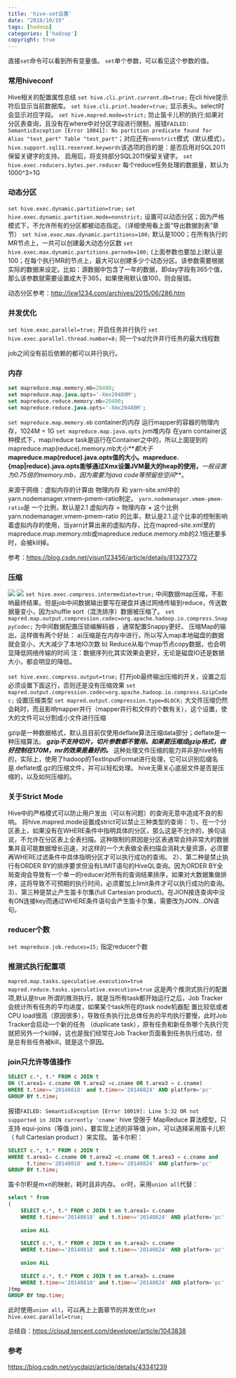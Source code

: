 ```yaml
---
title: 'hive-set设置'
date: "2018/10/19"
tags: [hadoop]
categories: ['hadoop']
copyright: true
---
```

直接`set`命令可以看到所有变量值。
`set`单个参数，可以看见这个参数的值。

### 常用hiveconf
Hive相关的配置属性总结
`set hive.cli.print.current.db=true;` 在cli hive提示符后显示当前数据库。
`set hive.cli.print.header=true;` 显示表头。select时会显示对应字段。
`set hive.mapred.mode=strict;` 防止笛卡儿积的执行;如果对分区表查询，且没有在where中对分区字段进行限制，报错`FAILED: SemanticException [Error 10041]: No partition predicate found for Alias "test_part" Table "test_part"`；对应还有`nonstrict`模式（默认模式）。
`hive.support.sql11.reserved.keywords`该选项的目的是：是否启用对SQL2011保留关键字的支持。 启用后，将支持部分SQL2011保留关键字。
`set hive.exec.reducers.bytes.per.reducer` 每个reduce任务处理的数据量，默认为1000^3=1G

### 动态分区
`set hive.exec.dynamic.partition=true;`
`set hive.exec.dynamic.partition.mode=nonstrict;` 设置可以动态分区；因为严格模式下，不允许所有的分区都被动态指定。（详细使用看上面“导出数据到表”章节）
`set hive.exec.max.dynamic.partitions=100;` 默认是1000；在所有执行的MR节点上，一共可以创建最大动态分区数
`set hive.exec.max.dynamic.partitions.pernode=100;`  (上面参数也要加上)默认是100；在每个执行MR的节点上，最大可以创建多少个动态分区。该参数需要根据实际的数据来设定。比如：源数据中包含了一年的数据，即day字段有365个值，那么该参数就需要设置成大于365，如果使用默认值100，则会报错。

动态分区参考：http://lxw1234.com/archives/2015/06/286.htm

### 并发优化
`set hive.exec.parallel=true;`  开启任务并行执行
`set hive.exec.parallel.thread.number=8;`  同一个sql允许并行任务的最大线程数

job之间没有前后依赖的都可以并行执行。
### 内存
```sql
set mapreduce.map.memory.mb=20480;
set mapreduce.map.java.opts='-Xmx20480M';  
set mapreduce.reduce.memory.mb=20480;
set mapreduce.reduce.java.opts='-Xmx20480M';
```
`set mapreduce.map.memory.mb`  container的内存 运行mapper的容器的物理内存，1024M = 1G
`set mapreduce.map.java.opts`  jvm堆内存
在yarn container这种模式下，map/reduce task是运行在Container之中的，所以上面提到的mapreduce.map(reduce).memory.mb大小**_都大于_**mapreduce.map(reduce).java.opts值的大小。mapreduce.{map|reduce}.java.opts能够通过Xmx设置JVM最大的heap的使用，**_一般设置为0.75倍的memory.mb，因为需要为java code等预留些空间_**。

来源于网络：虚拟内存的计算由 物理内存 和 yarn-site.xml中的yarn.nodemanager.vmem-pmem-ratio制定。
`yarn.nodemanager.vmem-pmem-ratio`是 一个比例，默认是2.1   虚拟内存 = 物理内存 × 这个比例 
yarn.nodemanager.vmem-pmem-ratio 的比率，默认是2.1.这个比率的控制影响着虚拟内存的使用，当yarn计算出来的虚拟内存，比在mapred-site.xml里的mapreduce.map.memory.mb或mapreduce.reduce.memory.mb的2.1倍还要多时，会被kill掉。

参考：https://blog.csdn.net/yisun123456/article/details/81327372

### 压缩

![](yasuo.png)
![](yasuo1.png)
`set hive.exec.compress.intermediate=true;` 中间数据map压缩，不影响最终结果。但是job中间数据输出要写在硬盘并通过网络传输到reduce，传送数据量变小，因为shuffle sort（混洗排序）数据被压缩了。
`set mapred.map.output.compression.codec=org.apache.hadoop.io.compress.SnappyCodec;` 为中间数据配置压锁编解码器 ，通常配置Snappy更好。
压缩Map的输出，这样做有两个好处：
a)压缩是在内存中进行，所以写入map本地磁盘的数据就会变小，大大减少了本地IO次数
b) Reduce从每个map节点copy数据，也会明显降低网络传输的时间
注：数据序列化其实效果会更好，无论是磁盘IO还是数据大小，都会明显的降低。

`set hive.exec.compress.output=true;`  打开job最终输出压缩的开关，设置之后必须设置下面这行，否则还是没有压缩效果
`set mapred.output.compression.codec=org.apache.hadoop.io.compress.GzipCodec;`  设置压缩类型
`set mapred.output.compression.type=BLOCK;` 大文件压缩仍然会耗时，而且影响mapper并行（mapper并行和文件的个数有关），这个设置，使大的文件可以分割成小文件进行压缩

gzip是一种数据格式，默认且目前仅使用deflate算法压缩data部分；deflate是一种压缩算法。
**_gzip不支持切片，切片参数都不管用。如果要压缩成gzip格式，做好控制在170M，mr的效果是最好的。_**
这种处理文件压缩的能力并非是hive特有的，实际上，使用了hadoop的TextInputFormat进行处理，它可以识别后缀名是.deflate或.gz的压缩文件，并可以轻松处理。
hive无需关心底层文件是否是压缩的，以及如何压缩的。

### 关于Strict Mode 

 Hive中的严格模式可以防止用户发出（可以有问题）的查询无意中造成不良的影响。 将hive.mapred.mode设置成strict可以禁止三种类型的查询：
 1）、在一个分区表上，如果没有在WHERE条件中指明具体的分区，那么这是不允许的，换句话说，不允许在分区表上全表扫描。这种限制的原因是分区表通常会持非常大的数据集并且可能数据增长迅速，对这样的一个大表做全表扫描会消耗大量资源，必须要再WHERE过滤条件中具体指明分区才可以执行成功的查询。
 2）、第二种是禁止执行有ORDER BY的排序要求但没有LIMIT语句的HiveQL查询。因为ORDER BY全局查询会导致有一个单一的reducer对所有的查询结果排序，如果对大数据集做排序，这将导致不可预期的执行时间，必须要加上limit条件才可以执行成功的查询。
 3）、第三种是禁止产生笛卡尔集(full Cartesian product)。在JION接连查询中没有ON连接key而通过WHERE条件语句会产生笛卡尔集，需要改为JOIN...ON语句。  

### reducer个数
`set mapreduce.job.reduces=15;` 指定reducer个数

### 推测式执行配置项
`mapred.map.tasks.speculative.execution=true`
`mapred.reduce.tasks.speculative.execution=true`
这是两个推测式执行的配置项,默认是true
所谓的推测执行，就是当所有task都开始运行之后，Job Tracker会统计所有任务的平均进度，如果某个task所在的task node机器配
置比较低或者CPU load很高（原因很多），导致任务执行比总体任务的平均执行要慢，此时Job Tracker会启动一个新的任务
（duplicate task），原有任务和新任务哪个先执行完就把另外一个kill掉，这也是我们经常在Job Tracker页面看到任务执行成功，但
是总有些任务被kill，就是这个原因。

### join只允许等值操作
```sql
SELECT c.*, t.* FROM c JOIN t 
ON (t.area1= c.cname OR t.area2 =c.cname OR t.area3 = c.cname)
WHERE t.time>='20140818' and t.time<='20140824' AND platform='pc'
GROUP BY t.time;
```
报错`FAILED: SemanticException [Error 10019]: Line 5:32 OR not supported in JOIN currently 'cname'`
hive 受限于 MapReduce 算法模型，只支持 equi-joins（等值 join），要实现上述的非等值 join，可以选择采用笛卡儿积（ full Cartesian product ）来实现。
笛卡尔积：
```sql
SELECT c.*, t.* FROM c JOIN t 
WHERE t.area1= c.cname OR t.area2 =c.cname OR t.area3 = c.cname and 
      t.time>='20140818' and t.time<='20140824' AND platform='pc'
GROUP BY t.time;
```
笛卡尔积是m×n的映射，耗时且非内存。
`or`时，采用`union all`代替：
```sql
select * from 
(
    SELECT c.*, t.* FROM c JOIN t on t.area1= c.cname
    WHERE t.time>='20140818' and t.time<='20140824' AND platform='pc'
    
    union ALL 
    
    SELECT c.*, t.* FROM c JOIN t on t.area2= c.cname
    WHERE t.time>='20140818' and t.time<='20140824' AND platform='pc'
    
    union ALL 
    
    SELECT c.*, t.* FROM c JOIN t on t.area3= c.cname
    WHERE t.time>='20140818' and t.time<='20140824' AND platform='pc'
)tmp
GROUP BY tmp.time;
```
此时使用`union all`，可以再上上面章节的并发优化`set hive.exec.parallel=true;` 

总结自：https://cloud.tencent.com/developer/article/1043838
### 参考
https://blog.csdn.net/yycdaizi/article/details/43341239